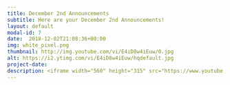```yaml
---
title: December 2nd Announcements
subtitle: Here are your December 2nd Announcements!
layout: default
modal-id: 7 
date:  2018-12-02T21:08:36+00:00
img: white_pixel.png
thumbnail: http://img.youtube.com/vi/E4iD8w4iEuw/0.jpg
alt: https://i2.ytimg.com/vi/E4iD8w4iEuw/hqdefault.jpg
project-date: 
description: <iframe width="560" height="315" src="https://www.youtube.com/embed/E4iD8w4iEuw" frameborder="0" allowfullscreen></iframe> 
---
```


